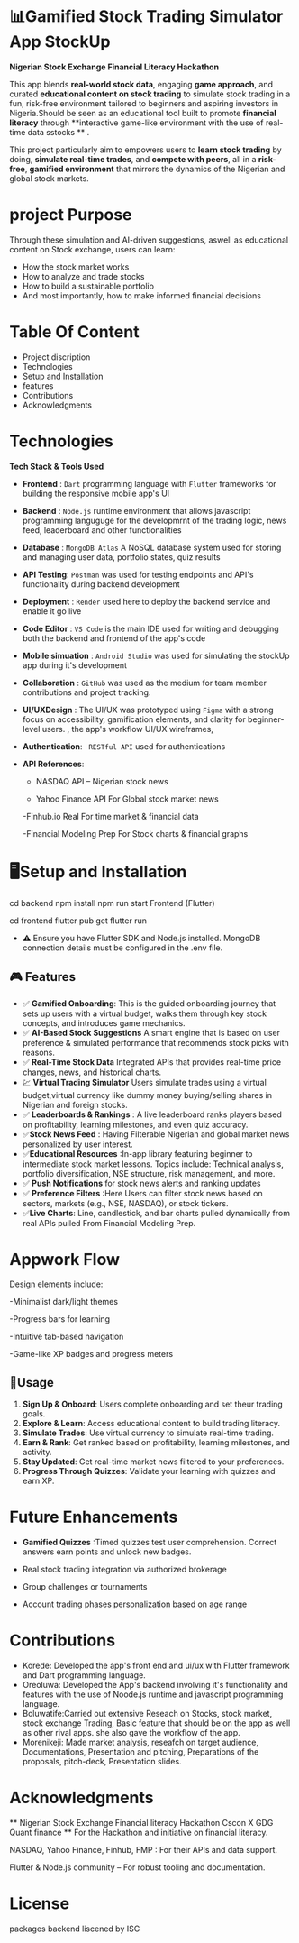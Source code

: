 # 📊Gamified Stock Trading Simulator App **StockUp**
**Nigerian Stock Exchange Financial Literacy Hackathon**

This app blends **real-world stock data**, engaging **game approach**, and curated **educational content on stock trading** to simulate stock trading in a fun, risk-free environment tailored to beginners and aspiring investors in Nigeria.Should be seen as an educational tool built to promote **financial literacy** through **interactive game-like environment with the use of real-time data sstocks ** .

This project particularly aim to empowers users to **learn stock trading** by doing, **simulate real-time trades**, and **compete with peers**, all in a **risk-free**, **gamified environment** that mirrors the dynamics of the Nigerian and global stock markets.


# project Purpose
Through these simulation and  AI-driven suggestions, aswell as educational content on Stock exchange, users can learn:

- How the stock market works
- How to analyze and trade stocks
- How to build a sustainable portfolio
- And most importantly, how to make informed financial decisions

# Table Of Content
- Project discription
- Technologies
- Setup and Installation
- features
- Contributions
- Acknowledgments
  


# Technologies
**Tech Stack & Tools Used**

- **Frontend** :  `Dart` programming language with `Flutter` frameworks for building the responsive mobile app's UI  
- **Backend**   :  `Node.js` runtime environment that allows javascript programming languguge for the developmrnt of the trading logic, news feed, leaderboard and other functionalities  
- **Database**   : `MongoDB Atlas` A NoSQL database system used for storing and managing user data, portfolio states, quiz results            
- **API Testing**: `Postman` was used for testing endpoints and API's functionality during backend development                        
- **Deployment** : `Render`  used here to deploy the backend service  and enable it go live                                       
- **Code Editor** : `VS Code` is the main IDE used for writing and debugging both the backend and frontend of the app's code   
- **Mobile simuation** : `Android Studio` was used for simulating the stockUp app during it's development                     
- **Collaboration** : `GitHub` was used as the medium for team member contributions and project tracking.                                    
- **UI/UXDesign**    : The UI/UX was prototyped using `Figma` with a strong focus on accessibility, gamification elements, and clarity for beginner-level users.
, the app's workflow UI/UX wireframes,                                 
- **Authentication**:  ` RESTful API` used for authentications
- **API References**:
   - NASDAQ API – Nigerian stock news
    
   - Yahoo Finance API For Global stock market news
    
    -Finhub.io Real For time market & financial data
    
    -Financial Modeling Prep For Stock charts & financial graphs


# 🖥️Setup and Installation

cd backend
npm install
npm run start
Frontend (Flutter)

cd frontend
flutter pub get
flutter run
- ⚠️ Ensure you have Flutter SDK and Node.js installed. MongoDB connection details must be configured in the .env file.


## 🎮 Features

- ✅   **Gamified Onboarding**: This is the guided onboarding journey that sets up users with a virtual budget, walks them through key stock concepts, and introduces game mechanics.
- ✅ **AI-Based Stock Suggestions**  A smart engine that is based on user preference & simulated performance that recommends stock picks with reasons. 
- ✅ **Real-Time Stock Data**  Integrated APIs that provides real-time price changes, news, and historical charts. 
- 💹 **Virtual Trading Simulator**  Users simulate trades using a virtual budget,virtual currency like dummy money  buying/selling shares in Nigerian and foreign stocks.
- ✅ **Leaderboards & Rankings** : A live leaderboard ranks players based on profitability, learning milestones, and even quiz accuracy. 
- ✅**Stock News Feed** : Having Filterable Nigerian and global market news personalized by user interest. 
- ✅**Educational Resources**  :In-app library featuring beginner to intermediate stock market lessons. Topics include: Technical analysis, portfolio diversification, NSE structure, risk management, and more. 
- ✅ **Push Notifications** for stock news alerts and ranking updates
- ✅ **Preference Filters** :Here Users can filter stock news based on sectors, markets (e.g., NSE, NASDAQ), or stock tickers. 
- ✅**Live Charts**: Line, candlestick, and bar charts pulled dynamically from real APIs pulled From Financial Modeling Prep. 




# Appwork Flow

Design elements include:

-Minimalist dark/light themes

-Progress bars for learning

-Intuitive tab-based navigation

-Game-like XP badges and progress meters



## 🧠Usage

1. **Sign Up & Onboard**: Users complete onboarding and set theur trading goals.
2. **Explore & Learn**: Access educational content to build trading literacy.
3. **Simulate Trades**: Use virtual currency to simulate real-time trading.
4. **Earn & Rank**: Get ranked based on profitability, learning milestones, and activity.
5. **Stay Updated**: Get real-time market news filtered to your preferences.
6. **Progress Through Quizzes**: Validate your learning with quizzes and earn XP.

# Future Enhancements
- **Gamified Quizzes**  :Timed quizzes test user comprehension. Correct answers earn points and unlock new badges. 

- Real stock trading integration via authorized brokerage

- Group challenges or tournaments

- Account trading phases personalization based on age range




# Contributions
- Korede: Developed the app's front end and ui/ux with Flutter framework and Dart programming language.
- Oreoluwa: Developed the App's backend involving it's functionality and features with the use of Noode.js runtime and javascript programming language.
- Boluwatife:Carried out extensive Reseach on Stocks, stock market, stock exchange Trading, Basic feature that should be on the app as well as other rival apps.
she also gave the workflow of the app.
- Morenikeji: Made market analysis, reseafch on target audience, Documentations, Presentation and pitching, Preparations of the proposals, pitch-deck, Presentation slides.
# Acknowledgments
** Nigerian Stock Exchange Financial literacy Hackathon Cscon X GDG Quant finance ** For the Hackathon and initiative on financial literacy.

NASDAQ, Yahoo Finance, Finhub, FMP : For their APIs and data support.

Flutter & Node.js community – For robust tooling and documentation.


# License
packages backend  liscened by ISC

